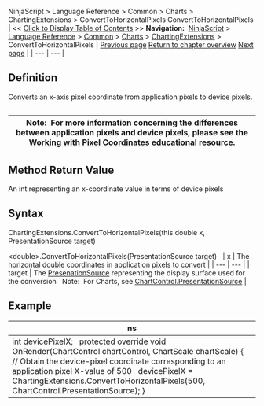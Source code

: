 ﻿
NinjaScript \> Language Reference \> Common \> Charts \> ChartingExtensions \> ConvertToHorizontalPixels
ConvertToHorizontalPixels
| \<\< [Click to Display Table of Contents](converttohorizontalpixels.md) \>\> **Navigation:**     [NinjaScript](ninjascript.md) \> [Language Reference](language_reference_wip.md) \> [Common](common.md) \> [Charts](chart.md) \> [ChartingExtensions](chartingextensions.md) \> ConvertToHorizontalPixels | [Previous page](convertfromverticalpixels.md) [Return to chapter overview](chartingextensions.md) [Next page](converttoverticalpixels2.md) |
| --- | --- |
## Definition
Converts an x\-axis pixel coordinate from application pixels to device pixels.
## 
| Note:  For more information concerning the differences between application pixels and device pixels, please see the [Working with Pixel Coordinates](working_with_pixel_coordinates.md) educational resource. |
| --- |
## 
## 
## Method Return Value
An int representing an x\-coordinate value in terms of device pixels
## 
## Syntax
ChartingExtensions.ConvertToHorizontalPixels(this double x, PresentationSource target)  

\<double\>.ConvertToHorizontalPixels(PresentationSource target)
 
| x | The horizontal double coordinates in application pixels to convert |
| --- | --- |
| target | The [PresenationSource](https://msdn.microsoft.com/en-us/library/system.windows.presentationsource(v=vs.110).aspx) representing the display surface used for the conversion   Note:  For Charts, see [ChartControl.PresentationSource](presentationsource.md) |
## 
## Example
| ns |
| --- |
| int devicePixelX;   protected override void OnRender(ChartControl chartControl, ChartScale chartScale) {    // Obtain the device\-pixel coordinate corresponding to an application pixel X\-value of 500    devicePixelX \= ChartingExtensions.ConvertToHorizontalPixels(500, ChartControl.PresentationSource); } |

